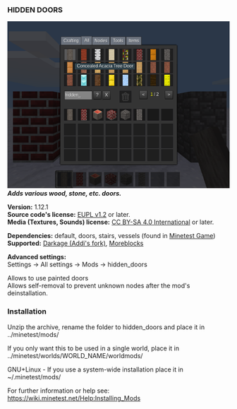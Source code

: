 ### HIDDEN DOORS
![Hidden Doors' screenshot](screenshot.png)  
**_Adds various wood, stone, etc. doors._**  

**Version:** 1.12.1  
**Source code's license:** [EUPL v1.2][1] or later.  
**Media (Textures, Sounds) license:** [CC BY-SA 4.0 International][2] or later.

**Dependencies:** default, doors, stairs, vessels (found in [Minetest Game][3])  
**Supported:** [Darkage (Addi's fork)][4], [Moreblocks][5]

__Advanced settings:__  
Settings -> All settings -> Mods -> hidden_doors

Allows to use painted doors  
Allows self-removal to prevent unknown nodes after the mod's deinstallation.


### Installation

Unzip the archive, rename the folder to hidden_doors and place it in  
../minetest/mods/

If you only want this to be used in a single world, place it in  
../minetest/worlds/WORLD_NAME/worldmods/

GNU+Linux - If you use a system-wide installation place it in  
~/.minetest/mods/

For further information or help see:  
https://wiki.minetest.net/Help:Installing_Mods


[1]: https://eur-lex.europa.eu/legal-content/EN/TXT/?uri=CELEX:32017D0863
[2]: https://creativecommons.org/licenses/by-sa/4.0/
[3]: https://github.com/minetest/minetest_game
[4]: https://forum.minetest.net/viewtopic.php?f=11&t=3213&start=125#p253141
[5]: https://forum.minetest.net/viewtopic.php?t=509
